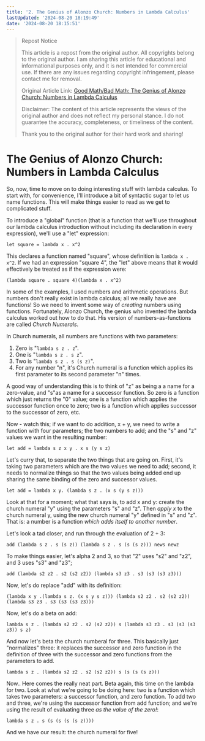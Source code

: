 ```yaml
---
title: '2. The Genius of Alonzo Church: Numbers in Lambda Calculus'
lastUpdated: '2024-08-20 18:19:49'
date: '2024-08-20 18:15:51'
---
```

> Repost Notice
>
> This article is a repost from the original author. All copyrights belong to the original author. I am sharing this article for educational and informational purposes only, and it is not intended for commercial use. If there are any issues regarding copyright infringement, please contact me for removal.
>
> Original Article Link: [Good Math/Bad Math: The Genius of Alonzo Church: Numbers in Lambda Calculus](https://goodmath.blogspot.com/2006/05/genius-of-alonzo-church-numbers-in.html)
>
> Disclaimer: The content of this article represents the views of the original author and does not reflect my personal stance. I do not guarantee the accuracy, completeness, or timeliness of the content.
>
> Thank you to the original author for their hard work and sharing!

# The Genius of Alonzo Church: Numbers in Lambda Calculus

So, now, time to move on to doing interesting stuff with lambda calculus. To start with, for convenience, I'll introduce a bit of syntactic sugar to let us name functions. This will make things easier to read as we get to complicated stuff.

To introduce a "global" function (that is a function that we'll use throughout our lambda calculus introduction without including its declaration in every expression), we'll use a "let" expression:
```
let square = lambda x . x^2
```
This declares a function named "square", whose definition is `lambda x . x^2`. If we had an expression "square 4", the "let" above means that it would effectively be treated as if the expression were:

```
(lambda square . square 4)(lambda x . x^2)
```

In some of the examples, I used numbers and arithmetic operations. But numbers don't really exist in lambda calculus; all we really have are functions! So we need to invent some way of *creating* numbers using functions. Fortunately, Alonzo Church, the genius who invented the lambda calculus worked out how to do that. His version of numbers-as-functions are called *Church Numerals*.

In Church numerals, all numbers are functions with two parameters:

1. Zero is "`lambda s z . z`".
2. One is "`lambda s z . s z`".
3. Two is "`lambda s z . s (s z)`".
4. For any number "n", it's Church numeral is a function which applies its first parameter to its second parameter "n" times.

A good way of understanding this is to think of "z" as being a a name for a zero-value, and "s"as a name for a successor function. So zero is a function which just returns the "0" value; one is a function which applies the successor function once to zero; two is a function which applies successor to the successor of zero, etc.

Now - watch this; if we want to do addition, x + y, we need to write a function with four parameters; the two numbers to add; and the "s" and "z" values we want in the resulting number:
```
let add = lambda s z x y . x s (y s z)
```
Let's curry that, to separate the two things that are going on. First, it's taking two parameters which are the two values we need to add; second, it needs to normalize things so that the two values being added end up sharing the same binding of the zero and successor values.
```
let add = lambda x y. (lambda s z . (x s (y s z)))
```
Look at that for a moment; what that says is, to add x and y: create the church numeral "y" using the parameters "s" and "z". Then *apply x* to the church numeral y, using the new church numeral "y" defined in "s" and "z". That is: a number is a function *which adds itself to another number*.

Let's look a tad closer, and run through the evaluation of 2 + 3:

```
add (lambda s z . s (s z)) (lambda s z . s (s (s z))) news newz
```

To make things easier, let's alpha 2 and 3, so that "2" uses "s2" and "z2", and 3 uses "s3" and "z3";

```
add (lambda s2 z2 . s2 (s2 z2)) (lambda s3 z3 . s3 (s3 (s3 z3)))
```

Now, let's do replace "add" with its definition:
```
(lambda x y .(lambda s z. (x s y s z))) (lambda s2 z2 . s2 (s2 z2)) (lambda s3 z3 . s3 (s3 (s3 z3)))
```

Now, let's do a beta on add:
```
lambda s z . (lambda s2 z2 . s2 (s2 z2)) s (lambda s3 z3 . s3 (s3 (s3 z3)) s z)
```

And now let's beta the church numberal for three. This basically just "normalizes" three: it replaces the successor and zero function in the definition of three with the successor and zero functions from the parameters to add.
```
lambda s z . (lambda s2 z2 . s2 (s2 z2)) s (s (s (s z)))
```
Now.. Here comes the really neat part. Beta again, this time on the lambda for two. Look at what we're going to be doing here: two is a function which takes two parameters: a successor function, and zero function. To add two and three, we're using the successor function from add function; and we're using the result of evaluating three *as the value of the zero!*:
```
lambda s z . s (s (s (s (s z))))
```

And we have our result: the church numeral for five!
